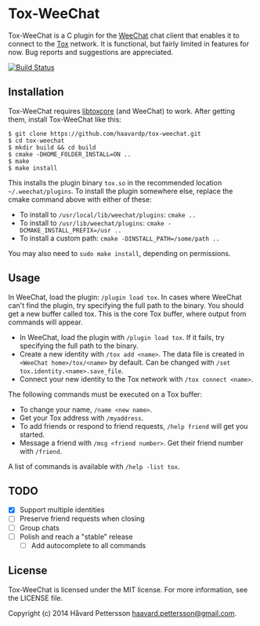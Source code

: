 Tox-WeeChat
===========
Tox-WeeChat is a C plugin for the [WeeChat][1] chat client that enables it to connect to the [Tox][2] network. It is functional, but fairly limited in features for now. Bug reports and suggestions are appreciated.

[![Build Status](https://travis-ci.org/haavardp/tox-weechat.svg?branch=master)](https://travis-ci.org/haavardp/tox-weechat)

Installation
------------
Tox-WeeChat requires [libtoxcore][3] (and WeeChat) to work. After getting them, install Tox-WeeChat like this:

    $ git clone https://github.com/haavardp/tox-weechat.git
    $ cd tox-weechat
    $ mkdir build && cd build
    $ cmake -DHOME_FOLDER_INSTALL=ON ..
    $ make
    $ make install

This installs the plugin binary `tox.so` in the recommended location `~/.weechat/plugins`. To install the plugin somewhere else, replace the cmake command above with either of these:

 - To install to `/usr/local/lib/weechat/plugins`: `cmake ..`
 - To install to `/usr/lib/weechat/plugins`: `cmake -DCMAKE_INSTALL_PREFIX=/usr ..`
 - To install a custom path: `cmake -DINSTALL_PATH=/some/path ..`

You may also need to `sudo make install`, depending on permissions.

Usage
-----
In WeeChat, load the plugin: `/plugin load tox`. In cases where WeeChat can't find the plugin, try specifying the full path to the binary. You should get a new buffer called tox. This is the core Tox buffer, where output from commands will appear.

 - In WeeChat, load the plugin with `/plugin load tox`. If it fails, try specifying the full path to the binary.
 - Create a new identity with `/tox add <name>`. The data file is created in `<WeeChat home>/tox/<name>` by default. Can be changed with `/set tox.identity.<name>.save_file`.
 - Connect your new identity to the Tox network with `/tox connect <name>`.

The following commands must be executed on a Tox buffer:

 - To change your name, `/name <new name>`.
 - Get your Tox address with `/myaddress`.
 - To add friends or respond to friend requests, `/help friend` will get you started.
 - Message a friend with `/msg <friend number>`. Get their friend number with `/friend`.

A list of commands is available with `/help -list tox`.

TODO
----
 - [x] Support multiple identities
 - [ ] Preserve friend requests when closing
 - [ ] Group chats
 - [ ] Polish and reach a "stable" release
   - [ ] Add autocomplete to all commands

License
---------
Tox-WeeChat is licensed under the MIT license. For more information, see the LICENSE file.

Copyright (c) 2014 Håvard Pettersson <haavard.pettersson@gmail.com>.

[1]: http://weechat.org
[2]: http://tox.im
[3]: https://github.com/irungentoo/toxcore

